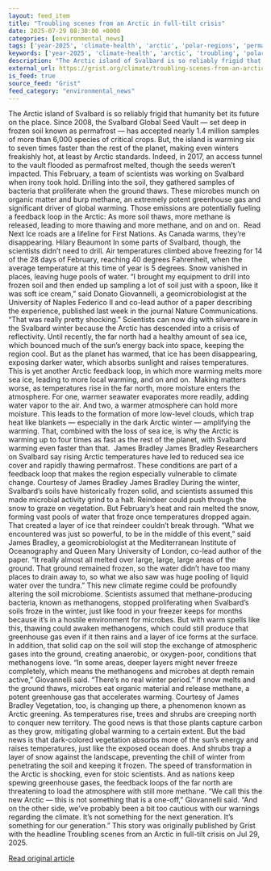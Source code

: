 ```yaml
---
layout: feed_item
title: "Troubling scenes from an Arctic in full-tilt crisis"
date: 2025-07-29 08:30:00 +0000
categories: [environmental_news]
tags: ['year-2025', 'climate-health', 'arctic', 'polar-regions', 'permafrost', 'public-health', 'flooding', 'extreme-weather', 'urgent']
keywords: ['year-2025', 'climate-health', 'arctic', 'troubling', 'polar-regions', 'permafrost', 'scenes']
description: "The Arctic island of Svalbard is so reliably frigid that humanity bet its future on the place"
external_url: https://grist.org/climate/troubling-scenes-from-an-arctic-in-full-tilt-crisis/
is_feed: true
source_feed: "Grist"
feed_category: "environmental_news"
---
```


The Arctic island of Svalbard is so reliably frigid that humanity bet its future on the place. Since 2008, the Svalbard Global Seed Vault — set deep in frozen soil known as permafrost — has accepted nearly 1.4 million samples of more than 6,000 species of critical crops. But, the island is warming six to seven times faster than the rest of the planet, making even winters freakishly hot, at least by Arctic standards. Indeed, in 2017, an access tunnel to the vault flooded as permafrost melted, though the seeds weren’t impacted. This February, a team of scientists was working on Svalbard when irony took hold. Drilling into the soil, they gathered samples of bacteria that proliferate when the ground thaws. These microbes munch on organic matter and burp methane, an extremely potent greenhouse gas and significant driver of global warming. Those emissions are potentially fueling a feedback loop in the Arctic: As more soil thaws, more methane is released, leading to more thawing and more methane, and on and on.&nbsp; Read Next Ice roads are a lifeline for First Nations. As Canada warms, they&#8217;re disappearing. Hilary Beaumont In some parts of Svalbard, though, the scientists didn’t need to drill. Air temperatures climbed above freezing for 14 of the 28 days of February, reaching 40 degrees Fahrenheit, when the average temperature at this time of year is 5 degrees. Snow vanished in places, leaving huge pools of water. “I brought my equipment to drill into frozen soil and then ended up sampling a lot of soil just with a spoon, like it was soft ice cream,” said Donato Giovannelli, a geomicrobiologist at the University of Naples Federico II and co-lead author of a paper describing the experience, published last week in the journal Nature Communications. “That was really pretty shocking.” Scientists can now dig with silverware in the Svalbard winter because the Arctic has descended into a crisis of reflectivity. Until recently, the far north had a healthy amount of sea ice, which bounced much of the sun’s energy back into space, keeping the region cool. But as the planet has warmed, that ice has been disappearing, exposing darker water, which absorbs sunlight and raises temperatures. This is yet another Arctic feedback loop, in which more warming melts more sea ice, leading to more local warming, and on and on.&nbsp; Making matters worse, as temperatures rise in the far north, more moisture enters the atmosphere. For one, warmer seawater evaporates more readily, adding water vapor to the air. And two, a warmer atmosphere can hold more moisture. This leads to the formation of more low-level clouds, which trap heat like blankets — especially in the dark Arctic winter — amplifying the warming. That, combined with the loss of sea ice, is why the Arctic is warming up to four times as fast as the rest of the planet, with Svalbard warming even faster than that.&nbsp; James Bradley James Bradley Researchers on Svalbard say rising Arctic temperatures have led to reduced sea ice cover and rapidly thawing permafrost. These conditions are part of a feedback loop that makes the region especially vulnerable to climate change. Courtesy of James Bradley James Bradley During the winter, Svalbard’s soils have historically frozen solid, and scientists assumed this made microbial activity grind to a halt. Reindeer could push through the snow to graze on vegetation. But February’s heat and rain melted the snow, forming vast pools of water that froze once temperatures dropped again. That created a layer of ice that reindeer couldn’t break through. “What we encountered was just so powerful, to be in the middle of this event,” said James Bradley, a geomicrobiologist at the Mediterranean Institute of Oceanography and Queen Mary University of London, co-lead author of the paper. “It really almost all melted over large, large, large areas of the ground. That ground remained frozen, so the water didn&#8217;t have too many places to drain away to, so what we also saw was huge pooling of liquid water over the tundra.” This new climate regime could be profoundly altering the soil microbiome. Scientists assumed that methane-producing bacteria, known as methanogens, stopped proliferating when Svalbard’s soils froze in the winter, just like food in your freezer keeps for months because it’s in a hostile environment for microbes. But with warm spells like this, thawing could awaken methanogens, which could still produce that greenhouse gas even if it then rains and a layer of ice forms at the surface. In addition, that solid cap on the soil will stop the exchange of atmospheric gases into the ground, creating anaerobic, or oxygen-poor, conditions that methanogens love. “In some areas, deeper layers might never freeze completely, which means the methanogens and microbes at depth remain active,” Giovannelli said. “There&#8217;s no real winter period.” If snow melts and the ground thaws, microbes eat organic material and release methane, a potent greenhouse gas that accelerates warming. Courtesy of James Bradley Vegetation, too, is changing up there, a phenomenon known as Arctic greening. As temperatures rise, trees and shrubs are creeping north to conquer new territory. The good news is that those plants capture carbon as they grow, mitigating global warming to a certain extent. But the bad news is that dark-colored vegetation absorbs more of the sun’s energy and raises temperatures, just like the exposed ocean does. And shrubs trap a layer of snow against the landscape, preventing the chill of winter from penetrating the soil and keeping it frozen. The speed of transformation in the Arctic is shocking, even for stoic scientists. And as nations keep spewing greenhouse gases, the feedback loops of the far north are threatening to load the atmosphere with still more methane. “We call this the new Arctic — this is not something that is a one-off,” Giovannelli said. “And on the other side, we’ve probably been a bit too cautious with our warnings regarding the climate. It&#8217;s not something for the next generation. It&#8217;s something for our generation.” This story was originally published by Grist with the headline Troubling scenes from an Arctic in full-tilt crisis on Jul 29, 2025.

[Read original article](https://grist.org/climate/troubling-scenes-from-an-arctic-in-full-tilt-crisis/)

